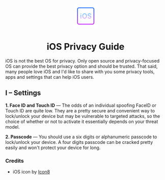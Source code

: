 <p align="center"><img src="icon.svg" with="75" height="75" alt="iOS Privacy Guide Icon"></p>

<h1 align="center">iOS Privacy Guide</h1>

iOS is not the best OS for privacy. Only open source and privacy-focused OS can provide the best privacy option and should be trusted. That said, many people love iOS and I'd like to share with you some privacy tools, apps and settings that can help iOS users.

## I – Settings

**1. Face ID and Touch ID** — The odds of an individual spoofing FaceID or Touch ID are quite low. They are a pretty secure and convenient way to lock/unlock your device but may be vulnerable to targeted attacks, so the choice of whether or not to activate it essentially depends on your threat model.

**2. Passcode** — You should use a six digits or alphanumeric passcode to lock/unlock your device. A four digits passcode can be cracked pretty easily and won't protect your device for long.

### Credits

* iOS icon by [Icon8](https://icons8.com)
